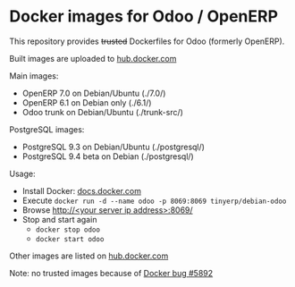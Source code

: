 Docker images for Odoo / OpenERP
================================


This repository provides ~~trusted~~ Dockerfiles for Odoo (formerly OpenERP).

Built images are uploaded to [hub.docker.com][1]


Main images:

 - OpenERP 7.0 on Debian/Ubuntu (./7.0/)
 - OpenERP 6.1 on Debian only (./6.1/)
 - Odoo trunk on Debian/Ubuntu (./trunk-src/)


PostgreSQL images:

 - PostgreSQL 9.3 on Debian/Ubuntu (./postgresql/)
 - PostgreSQL 9.4 beta on Debian (./postgresql/)


Usage:

 - Install Docker: [docs.docker.com][2]
 - Execute
 `docker run -d --name odoo -p 8069:8069 tinyerp/debian-odoo`
 - Browse [http://&lt;your server ip address&gt;:8069/][3]
 - Stop and start again
   - `docker stop odoo`
   - `docker start odoo`

Other images are listed on [hub.docker.com][1]

Note: no trusted images because of [Docker bug #5892][4]

  [1]: https://registry.hub.docker.com/repos/tinyerp/
  [2]: https://docs.docker.com/ "docs.docker.com"
  [3]: http://127.0.0.1:8069/
  [4]: https://github.com/dotcloud/docker/issues/5892
